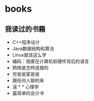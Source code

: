 # books
## 我读过的书籍
* C++程序设计
* Java数据结构和算法
* Linux就该这么学
* 编码：隐匿在计算机软硬件背后的语言
* 网络是怎样连接的
* 穷爸爸富爸爸
* 跟任何人聊的来
* 滚 * * 心理学
* 最简单的会计书
